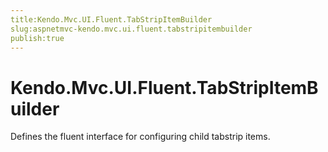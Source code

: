 ```yaml
---
title:Kendo.Mvc.UI.Fluent.TabStripItemBuilder
slug:aspnetmvc-kendo.mvc.ui.fluent.tabstripitembuilder
publish:true
---
```


# Kendo.Mvc.UI.Fluent.TabStripItemBuilder

Defines the fluent interface for configuring child tabstrip items.